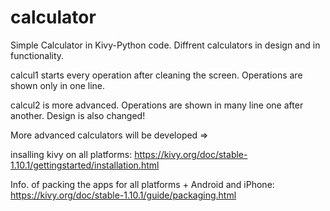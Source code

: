 # calculator
Simple Calculator in Kivy-Python code.
Diffrent calculators in design and in functionality.

calcul1 starts every operation after cleaning the screen. Operations are shown only in one line.

calcul2 is more advanced. Operations are shown in many line one after another. Design is also changed!

More advanced calculators will be developed =>

insalling kivy on all platforms: https://kivy.org/doc/stable-1.10.1/gettingstarted/installation.html

Info. of packing the apps for all platforms + Android and iPhone: https://kivy.org/doc/stable-1.10.1/guide/packaging.html